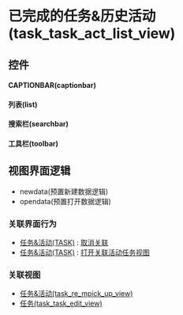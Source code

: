 # 已完成的任务&历史活动(task_task_act_list_view)  <!-- {docsify-ignore-all} -->



## 控件
#### CAPTIONBAR(captionbar)
#### 列表(list)
#### 搜索栏(searchbar)
#### 工具栏(toolbar)

## 视图界面逻辑
  * newdata(预置新建数据逻辑)
  * opendata(预置打开数据逻辑)


### 关联界面行为
  * [任务&活动(TASK)](module/crm/task) : [取消关联](module/crm/task#界面行为)
  * [任务&活动(TASK)](module/crm/task) : [打开关联活动任务视图](module/crm/task#界面行为)

### 关联视图
  * [任务&活动(task_re_mpick_up_view)](app/view/task_re_mpick_up_view)
  * [任务(task_task_edit_view)](app/view/task_task_edit_view)

<script>
 const { createApp } = Vue
  createApp({
    data() {
      return {

      }
    }
  }).use(ElementPlus).mount('#app')
</script>